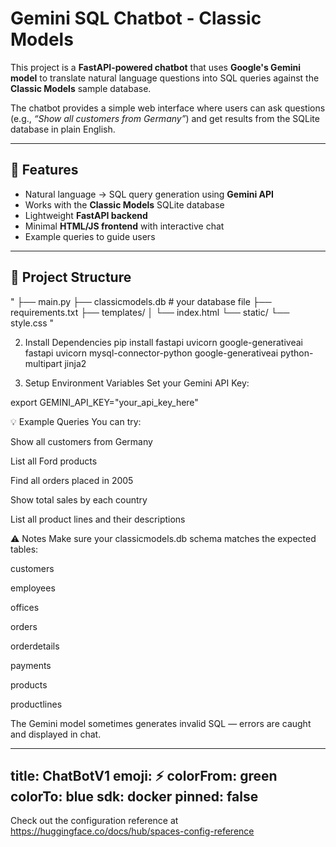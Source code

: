 # Gemini SQL Chatbot - Classic Models

This project is a **FastAPI-powered chatbot** that uses **Google's Gemini model** to translate natural language questions into SQL queries against the **Classic Models** sample database.  

The chatbot provides a simple web interface where users can ask questions (e.g., *“Show all customers from Germany”*) and get results from the SQLite database in plain English.

---

## 🚀 Features
- Natural language → SQL query generation using **Gemini API**
- Works with the **Classic Models** SQLite database
- Lightweight **FastAPI backend**
- Minimal **HTML/JS frontend** with interactive chat
- Example queries to guide users

---

## 📂 Project Structure
"
├── main.py
├── classicmodels.db   # your database file
├── requirements.txt
├── templates/
│   └── index.html
└── static/
    └── style.css "


2. Install Dependencies
   pip install fastapi uvicorn google-generativeai fastapi uvicorn mysql-connector-python google-generativeai python-multipart jinja2

3. Setup Environment Variables
Set your Gemini API Key:

export GEMINI_API_KEY="your_api_key_here"

💡 Example Queries
You can try:

Show all customers from Germany

List all Ford products

Find all orders placed in 2005

Show total sales by each country

List all product lines and their descriptions

⚠️ Notes
Make sure your classicmodels.db schema matches the expected tables:

customers

employees

offices

orders

orderdetails

payments

products

productlines

The Gemini model sometimes generates invalid SQL — errors are caught and displayed in chat.




























---
title: ChatBotV1
emoji: ⚡
colorFrom: green
colorTo: blue
sdk: docker
pinned: false
---

Check out the configuration reference at https://huggingface.co/docs/hub/spaces-config-reference
